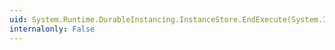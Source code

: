 ```yaml
---
uid: System.Runtime.DurableInstancing.InstanceStore.EndExecute(System.IAsyncResult)
internalonly: False
---
```

